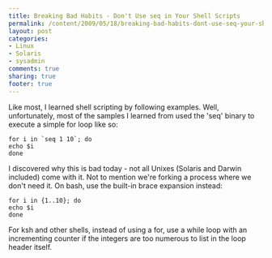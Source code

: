 ```yaml
---
title: Breaking Bad Habits - Don't Use seq in Your Shell Scripts
permalink: /content/2009/05/18/breaking-bad-habits-dont-use-seq-your-shell-scripts
layout: post
categories:
- Linux
- Solaris
- sysadmin
comments: true
sharing: true
footer: true
---
```

Like most, I learned shell scripting by following examples. Well,
unfortunately, most of the samples I learned from used the 'seq' binary to
execute a simple for loop like so:

    
    
    for i in `seq 1 10`; do
    echo $i
    done
    

I discovered why this is bad today - not all Unixes (Solaris and Darwin
included) come with it. Not to mention we're forking a process where we don't
need it. On bash, use the built-in brace expansion instead:

    
    
    for i in {1..10}; do
    echo $i
    done
    

For ksh and other shells, instead of using a for, use a while loop with an
incrementing counter if the integers are too numerous to list in the loop
header itself.


